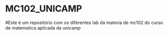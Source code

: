 # MC102_UNICAMP
#Este é um repositório com os diferentes lab da materia de mc102 do curso de matematica aplicada da unicamp 
